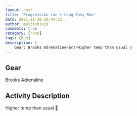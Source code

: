 ```yaml
---
layout: post
title: 'Progression run + Long Easy Run'
date: 2021-11-28 10:44:23
author: multishiv19
comments: true
category: [runs]
tags: [Run]
description: |
    Gear: Brooks Adrenaline<br/>Higher temp than usual 🥵
---
```


## Gear
Brooks Adrenaline

## Activity Description
Higher temp than usual 🥵


<div width='100%' class='strava-embed-placeholder' data-embed-type='activity' data-embed-id='6315195906'></div>
<script src='https://strava-embeds.com/embed.js'></script>
